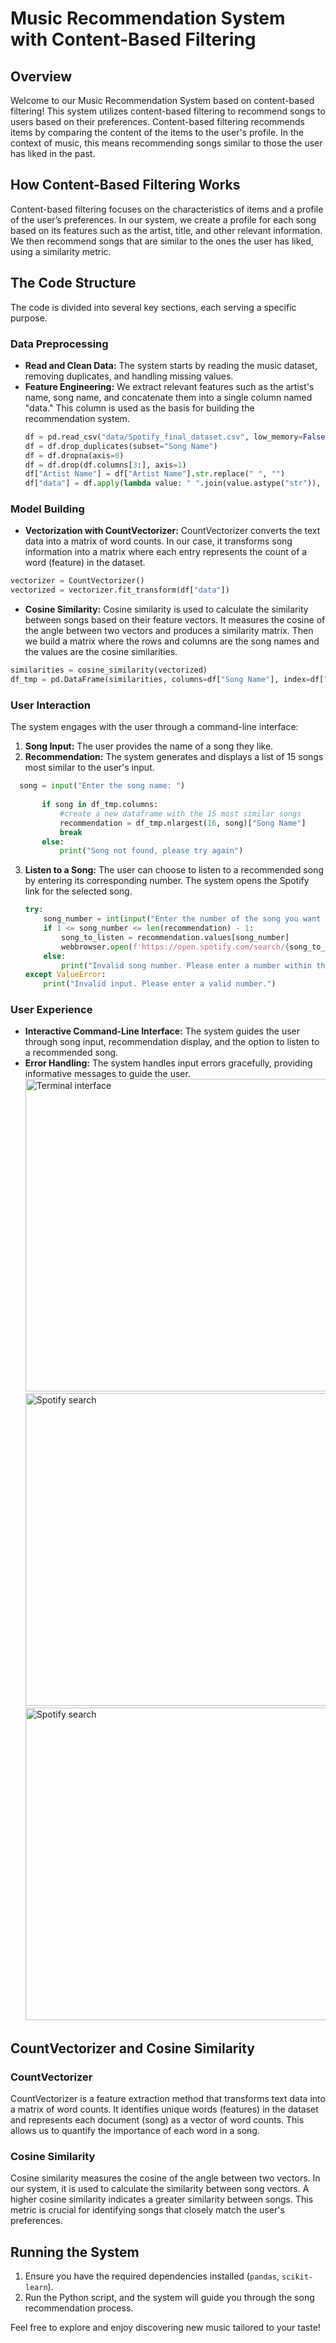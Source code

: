 # Music Recommendation System with Content-Based Filtering

## Overview
Welcome to our Music Recommendation System based on content-based filtering! This system utilizes content-based filtering to recommend songs to users based on their preferences. Content-based filtering recommends items by comparing the content of the items to the user's profile. In the context of music, this means recommending songs similar to those the user has liked in the past.

## How Content-Based Filtering Works
Content-based filtering focuses on the characteristics of items and a profile of the user’s preferences. In our system, we create a profile for each song based on its features such as the artist, title, and other relevant information. We then recommend songs that are similar to the ones the user has liked, using a similarity metric.

## The Code Structure
The code is divided into several key sections, each serving a specific purpose.

### Data Preprocessing
- **Read and Clean Data:** The system starts by reading the music dataset, removing duplicates, and handling missing values.
- **Feature Engineering:** We extract relevant features such as the artist's name, song name, and concatenate them into a single column named "data." This column is used as the basis for building the recommendation system.
  ```python
  df = pd.read_csv("data/Spotify_final_dataset.csv", low_memory=False)
  df = df.drop_duplicates(subset="Song Name")
  df = df.dropna(axis=0)
  df = df.drop(df.columns[3:], axis=1)
  df["Artist Name"] = df["Artist Name"].str.replace(" ", "")
  df["data"] = df.apply(lambda value: " ".join(value.astype("str")), axis=1)
### Model Building
- **Vectorization with CountVectorizer:** CountVectorizer converts the text data into a matrix of word counts. In our case, it transforms song information into a matrix where each entry represents the count of a word (feature) in the dataset.
 ```python
vectorizer = CountVectorizer()
vectorized = vectorizer.fit_transform(df["data"])
```
- **Cosine Similarity:** Cosine similarity is used to calculate the similarity between songs based on their feature vectors. It measures the cosine of the angle between two vectors and produces a similarity matrix. Then we build a matrix where the rows and columns are the song names and the values are the cosine similarities.
```python
similarities = cosine_similarity(vectorized)
df_tmp = pd.DataFrame(similarities, columns=df["Song Name"], index=df["Song Name"]).reset_index()
```
### User Interaction
The system engages with the user through a command-line interface:
1. **Song Input:** The user provides the name of a song they like.
2. **Recommendation:** The system generates and displays a list of 15 songs most similar to the user's input.
 ```python
   song = input("Enter the song name: ")
        
        if song in df_tmp.columns:
            #create a new dataframe with the 15 most similar songs
            recommendation = df_tmp.nlargest(16, song)["Song Name"]
            break
        else:
            print("Song not found, please try again")
 ```
3. **Listen to a Song:** The user can choose to listen to a recommended song by entering its corresponding number. The system opens the Spotify link for the selected song.
   ```python
   try:
       song_number = int(input("Enter the number of the song you want to listen to: "))
       if 1 <= song_number <= len(recommendation) - 1:
           song_to_listen = recommendation.values[song_number]
           webbrowser.open(f'https://open.spotify.com/search/{song_to_listen.replace(" ", "%20")}')
       else:
           print("Invalid song number. Please enter a number within the range.")
   except ValueError:
       print("Invalid input. Please enter a valid number.")

### User Experience
- **Interactive Command-Line Interface:** The system guides the user through song input, recommendation display, and the option to listen to a recommended song.
- **Error Handling:** The system handles input errors gracefully, providing informative messages to guide the user.
   <img src="./images/Terminal" alt="Terminal interface" width="500"/>  <img src="./images/Spotify1" alt="Spotify search" width="500"/> <img src="./images/Spotify2" alt="Spotify search" width="500"/>

## CountVectorizer and Cosine Similarity
### CountVectorizer
CountVectorizer is a feature extraction method that transforms text data into a matrix of word counts. It identifies unique words (features) in the dataset and represents each document (song) as a vector of word counts. This allows us to quantify the importance of each word in a song.

### Cosine Similarity
Cosine similarity measures the cosine of the angle between two vectors. In our system, it is used to calculate the similarity between song vectors. A higher cosine similarity indicates a greater similarity between songs. This metric is crucial for identifying songs that closely match the user's preferences.

## Running the System
1. Ensure you have the required dependencies installed (`pandas`, `scikit-learn`).
2. Run the Python script, and the system will guide you through the song recommendation process.

Feel free to explore and enjoy discovering new music tailored to your taste!
